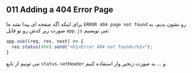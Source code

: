 ## 011 Adding a 404 Error Page
برای اینکه اگه صفحه ای پیدا نشد ما `ERROR 404 page not found` رو نشون بدیم، به صورت زیر کدش رو تو فایل `app.js` می نویسیم:
```js
app.use((req, res, next) => {
  res.status(404).send("<h1>Error 404 not found</h1>");
}
```
می تونیم از تابع `status`، `setHeader` و ... به صورت زنجیر وار استفاده کنیم.

